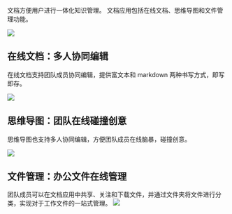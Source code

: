 文档方便用户进行一体化知识管理。
文档应用包括在线文档、思维导图和文件管理功能。

![](http://imgcache.tcecqpoc.fsphere.cn/image/mc.qcloudimg.com/static/img/eb6a4b5a13b7d967b1caded9b16929e1/image.png)


## 在线文档：多人协同编辑
在线文档支持团队成员协同编辑，提供富文本和 markdown 两种书写方式，即写即存。

![](http://imgcache.tcecqpoc.fsphere.cn/image/mc.qcloudimg.com/static/img/bff8397c34b44a5a842c04402985cc46/image.jpg)
## 思维导图：团队在线碰撞创意
思维导图也支持多人协同编辑，方便团队成员在线脑暴，碰撞创意。 

![](http://imgcache.tcecqpoc.fsphere.cn/image/mc.qcloudimg.com/static/img/5ab676a7016c1bef1af2718fa89e4b68/image.png)

## 文件管理：办公文件在线管理

团队成员可以在文档应用中共享、关注和下载文件，并通过文件夹将文件进行分类，实现对于工作文件的一站式管理。
![](http://imgcache.tcecqpoc.fsphere.cn/image/mc.qcloudimg.com/static/img/418e6140aabd69ee2148e3a1f0134304/image.jpg)

